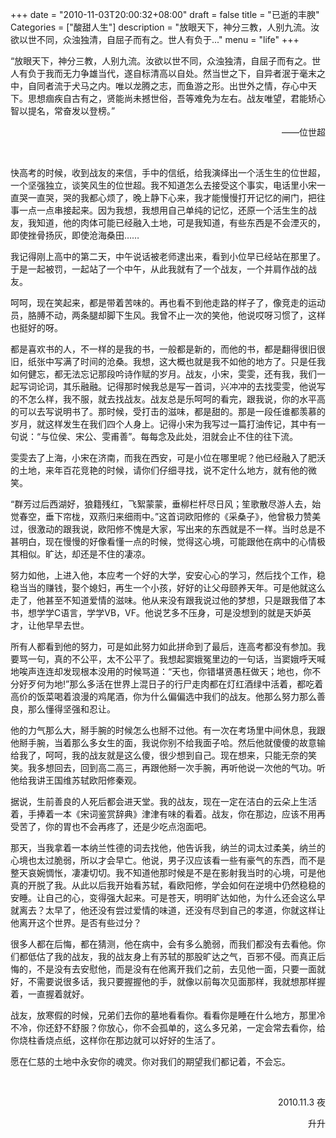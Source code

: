 +++
date = "2010-11-03T20:00:32+08:00"
draft = false
title = "已逝的丰腴"
Categories = ["酸甜人生"]
description = "放眼天下，神分三教，人别九流。汝欲以世不同，众浊独清，自屈子而有之。世人有负于..."
menu = "life"
+++

“放眼天下，神分三教，人别九流。汝欲以世不同，众浊独清，自屈子而有之。世人有负于我而无力争雄当代，遂自标清高以自处。然当世之下，自异者泯于毫末之中，自同者流于犬马之内。唯以龙腾之志，而鱼游之形。出世外之情，存心中天下。思想痼疾自古有之，贤能尚未撼世俗，吾等难免为左右。战友唯望，君能矫心智以提名，常奋发以登榜。”
<p align="right">——位世超</p>
<br/>
 
 快高考的时候，收到战友的来信，手中的信纸，给我演绎出一个活生生的位世超，一个坚强独立，谈笑风生的位世超。我不知道怎么去接受这个事实，电话里小宋一直哭一直哭，哭的我都心烦了，晚上静下心来，我才能慢慢打开记忆的闸门，把往事一点一点串接起来。因为我想，我想用自己单纯的记忆，还原一个活生生的战友，我知道，他的肉体可能已经融入土地，可是我知道，有些东西是不会湮灭的，即使挫骨扬灰，即使沧海桑田……

 我记得刚上高中的第二天，中午说话被老师逮出来，看到小位早已经站在那里了。于是一起被罚，一起站了一个中午，从此我就有了一个战友，一个并肩作战的战友。

 呵呵，现在笑起来，都是带着苦味的。再也看不到他走路的样子了，像竞走的运动员，胳膊不动，两条腿却脚下生风。我曾不止一次的笑他，他说哎呀习惯了，这样也挺好的呀。

 都是喜欢书的人，不一样的是我的书，一般都是新的，而他的书，都是翻得很旧很旧，纸张中写满了时间的沧桑。我想，这大概也就是我不如他的地方了。只是任我如何健忘，都无法忘记那段吟诗作赋的岁月。战友，小宋，雯雯，还有我，我们一起写词论词，其乐融融。记得那时候我总是写一首词，兴冲冲的去找雯雯，他说写的不怎么样，我不服，就去找战友。战友总是乐呵呵的看完，跟我说，你的水平高的可以去写说明书了。那时候，受打击的滋味，都是甜的。那是一段任谁都羡慕的岁月，就这样发生在我们四个人身上。记得小宋为我写过一篇打油传记，其中有一句说：“与位侯、宋公、雯甫善”。每每念及此处，泪就会止不住的往下流。

 雯雯去了上海，小宋在济南，而我在西安，可是小位在哪里呢？他已经融入了肥沃的土地，来年百花竞艳的时候，请你们仔细寻找，说不定什么地方，就有他的微笑。

 “群芳过后西湖好，狼籍残红，飞絮蒙蒙，垂柳栏杆尽日风；笙歌散尽游人去，始觉春空，垂下帘栊，双燕归来细雨中。”这首词欧阳修的《采桑子》，他曾极力赞美过，很激动的跟我说，欧阳修不愧是大家，写出来的东西就是不一样。当时总是不甚明白，现在慢慢的好像看懂一点的时候，觉得这心境，可能跟他在病中的心情极其相似。旷达，却还是不住的凄凉。

 努力如他，上进入他，本应考一个好的大学，安安心心的学习，然后找个工作，稳稳当当的赚钱，娶个媳妇，再生一个小孩，好好的让父母颐养天年。可是他就这么走了，他甚至不知道爱情的滋味。他从来没有跟我说过他的梦想，只是跟我借了本书，想学学C语言，学学VB，VF。他说艺多不压身，可是没想到的就是天妒英才，让他早早去世。

 所有人都看到他的努力，可是如此努力如此拼命到了最后，连高考都没有参加。我要骂一句，真的不公平，太不公平了。我想起窦娥冤里边的一句话，当窦娥呼天喊地唉声连连却发现根本没用的时候骂道：“天也，你错堪贤愚枉做天；地也，你不分好歹何为地!”那么多活在世界上混日子的行尸走肉都在灯红酒绿中活着，都吃着高价的饭菜喝着浪漫的鸡尾酒，你为什么偏偏选中我们的战友。他那么努力那么善良，那么懂得坚强和忍让。

 他的力气那么大，掰手腕的时候怎么也掰不过他。有一次在考场里中间休息，我跟他掰手腕，当着那么多女生的面，我说你别不给我面子哈。然后他就傻傻的故意输给我了，呵呵，我的战友就是这么傻，很少想到自己。现在想来，只能无奈的笑笑。我多想回去，回到高二高三，再跟他掰一次手腕，再听他说一次他的气功。听他给我讲王国维苏轼欧阳修秦观。

 据说，生前善良的人死后都会进天堂。我的战友，现在一定在洁白的云朵上生活着，手捧着一本《宋词鉴赏辞典》津津有味的看着。战友，你在那边，应该不用再受苦了，你的胃也不会再疼了，还是少吃点泡面吧。

 那天，当我拿着一本纳兰性德的词去找他，他告诉我，纳兰的词太过柔美，纳兰的心境也太过脆弱，所以才会早亡。他说，男子汉应该看一些有豪气的东西，而不是整天哀婉惆怅，凄凄切切。我不知道他那时候是不是在影射我当时的心境，可是他真的开脱了我。从此以后我开始看苏轼，看欧阳修，学会如何在逆境中仍然稳稳的安睡。让自己的心，变得强大起来。可是苍天，明明旷达如他，为什么还会这么早就离去？太早了，他还没有尝过爱情的味道，还没有尽到自己的孝道，你就这样让他离开这个世界。是否有些过分？

 很多人都在后悔，都在猜测，他在病中，会有多么脆弱，而我们都没有去看他。你们都低估了我的战友，我的战友身上有苏轼的那股旷达之气，百邪不侵。而真正后悔的，不是没有去安慰他，而是没有在他离开我们之前，去见他一面，只要一面就好，不需要说很多话，我只要握握他的手，就像以前每次见面那样，我就想那样握着，一直握着就好。

 战友，放寒假的时候，兄弟们去你的墓地看看你。看看你是睡在什么地方，那里冷不冷，你还舒不舒服？你放心，你不会孤单的，这么多兄弟，一定会常去看你，给你烧柱香烧点纸，这样你在那边就可以好好的生活了。

 愿在仁慈的土地中永安你的魂灵。你对我们的期望我们都记着，不会忘。

<br/>
<p align="right">2010.11.3 夜</p>
<p align="right">升升</p>
